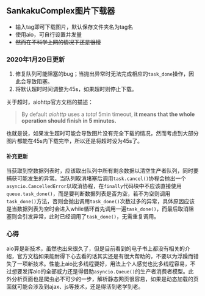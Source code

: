 ## SankakuComplex图片下载器

* 输入tag即可下载图片，默认保存文件夹名为tag名
* 使用aio，可自行设置并发量
* ~~然而在不科学上网的情况下还是很慢~~

### 2020年1月20日更新

1. 修复队列可能阻塞的bug；当抛出异常时无法完成相应的`task_done`操作，因此会导致阻塞。
2. 将默认超时时间调整为45s，如果超时则停止下载。

关于超时，aiohttp官方文档的描述：

> By default *aiohttp* uses a *total* 5min timeout, **it means that the whole operation should finish in 5 minutes.**

也就是说，如果发生超时可能会导致图片没有完全下载的情况，然而考虑到大部分图片都能在45s内下载完毕，所以还是将超时设为45s了。

#### 补充更新

当获取到空数据列表时，应该取出队列中所有剩余数据以清空生产者队列，同时要捕获可能发生的异常。当队列取消堵塞后调用`task.cancel()`协程会抛出一个`asyncio.CancelledError`以取消协程，在`finally`代码块中不应该直接使用`queue.task_done()`，而是要判断数据列表是否为空，若不为空则调用`task_done()`方法，否则会抛出调用`task_done()`次数过多的异常，具体原因应该是当数据列表为空时会进入while循环首先调用一遍`task_done()`，而最后取消阻塞则会引发异常，此时已经调用了`task_done()`，无需重复调用。

### 心得

aio算是新技术，虽然也出来很久了，但是目前看到的电子书上都没有相关的介绍，官方文档如果能耐得下心去看的话其实还是有很大帮助的，不要以为浮躁而错失了一项新技术。性能上aio比多线程要好，用法上个人感觉也比多线程容易，不过想要发挥aio的全部威力还是得借助`asyncio.Queue()`的生产者消费者模型。此外分析页面也是爬虫必不可少的一步，解析静态网页很容易，如果是动态加载的页面就可能会涉及到ajax、js等技术，还是得活到老学到老。